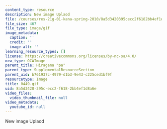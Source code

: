 ```yaml
---
content_type: resource
description: New image Uplaod
file: /courses/res-21g-01-kana-spring-2010/8a5d3420395cecc2f6182bb4ef1d8a6e_0449.gif
file_size: 467
file_type: image/gif
image_metadata:
  caption: ''
  credit: ''
  image-alt: ''
learning_resource_types: []
license: https://creativecommons.org/licenses/by-nc-sa/4.0/
ocw_type: OCWImage
parent_title: Hiragana "pa"
parent_type: SupplementalResourceSection
parent_uid: b761937c-4979-d1b3-9e43-c225ced1bf9f
resourcetype: Image
title: 0449.gif
uid: 8a5d3420-395c-ecc2-f618-2bb4ef1d8a6e
video_files:
  video_thumbnail_file: null
video_metadata:
  youtube_id: null
---
```

New image Uplaod